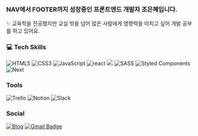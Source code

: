 ### NAV에서 FOOTER까지 성장중인 프론트엔드 개발자 조은혜입니다.
✨ 교육학을 전공했지만 교실 밖을 넘어 많은 사람에게 영향력을 미치고 싶어 개발 공부를 하고 있어요.


### 💻 Tech Skills
![HTML5](https://img.shields.io/badge/HTML5-%23E34F26.svg?style=&logo=html5&logoColor=white)
![CSS3](https://img.shields.io/badge/CSS3-%231572B6.svg?style=flat&logo=css3&logoColor=white)
![JavaScript](https://img.shields.io/badge/JavaScript-%23323330.svg?style=flat&logo=javascript&logoColor=%23F7DF1E)
![react](https://img.shields.io/badge/React-20232A?style=flat-square&logo=react&logoColor=61DAFB)
<img src="https://img.shields.io/badge/Typescript-3178C6?style=flat-square&logo=Typescript&logoColor=white"/>
![SASS](https://img.shields.io/badge/SASS-CC6699?style=flat&logo=sass&logoColor=white)
![Styled Components](https://img.shields.io/badge/styled--components-DB7093?style=flat&logo=styled-components&logoColor=white)
![Next](https://img.shields.io/badge/NextJS-000000?style=flat&logo=nextdotjs&logoColor=white)


###  Tools 

![Trello](https://img.shields.io/badge/Trello-0052CC?style=flat-square&logo=trello&logoColor=white)
![Notion](https://img.shields.io/badge/Notion-000000?style=flat-square&logo=notion&logoColor=white)
![Slack](https://img.shields.io/badge/Slack-4A154B?style=flat-square&logo=slack&logoColor=white)


### Social

<a href="https://velog.io/@yellowbutter0327">![Blog](https://img.shields.io/badge/Tech%20Blog-11B48A?style=flat&logo=Vimeo&logoColor=white&link=https://velog.io/@yellowbutter0327)</a>
[![Gmail Badge](https://img.shields.io/badge/Gmail-EA4335?style=flat&logo=Gmail&logoColor=white)](mailto:yellowbutter0327@gmail.com)
<br />
